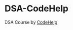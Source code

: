 # DSA-CodeHelp
DSA Course by [CodeHelp]([https://www.youtube.com/playlist?list=PLu0W_9lII9agq5TrH9XLIKQvv0iaF2X3w](https://www.youtube.com/playlist?list=PLDzeHZWIZsTryvtXdMr6rPh4IDexB5NIA))
